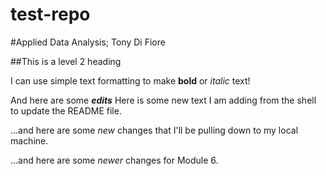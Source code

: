 # test-repo

#Applied Data Analysis; Tony Di Fiore

##This is a level 2 heading

I can use simple text formatting to make **bold** or *italic* text!

And here are some ***edits***
Here is some new text I am adding from the shell to update the README file.

...and here are some *new* changes that I'll be pulling down to my local machine.

...and here are some *newer* changes for Module 6.
